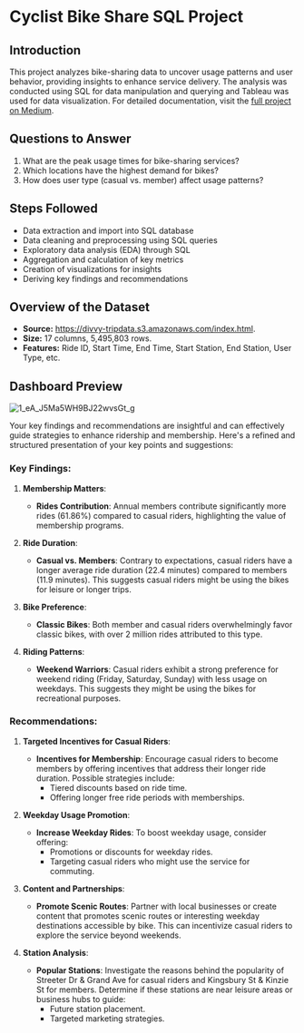 
# Cyclist Bike Share SQL Project

## Introduction
This project analyzes bike-sharing data to uncover usage patterns and user behavior, providing insights to enhance service delivery. The analysis was conducted using SQL for data manipulation and querying and Tableau was used for data visualization. For detailed documentation, visit the [full project on Medium](https://medium.com/@chelagattabitha6/cyclist-bike-sharing-sql-project-ff4822d76836).

## Questions to Answer
1. What are the peak usage times for bike-sharing services?
2. Which locations have the highest demand for bikes?
3. How does user type (casual vs. member) affect usage patterns?

## Steps Followed
- Data extraction and import into SQL database
- Data cleaning and preprocessing using SQL queries
- Exploratory data analysis (EDA) through SQL
- Aggregation and calculation of key metrics
- Creation of visualizations for insights
- Deriving key findings and recommendations

## Overview of the Dataset
- **Source:** https://divvy-tripdata.s3.amazonaws.com/index.html.
- **Size:** 17 columns, 5,495,803 rows.
- **Features:** Ride ID, Start Time, End Time, Start Station, End Station, User Type, etc.

## Dashboard Preview
![1_eA_J5Ma5WH9BJ22wvsGt_g](https://github.com/TabithaChelagat/Cyclist_Bike_Share_SQL_Project/assets/112205355/da20362e-f981-4e4d-9f48-736956df2c84)

Your key findings and recommendations are insightful and can effectively guide strategies to enhance ridership and membership. Here's a refined and structured presentation of your key points and suggestions:

### Key Findings:

1. **Membership Matters**:
   - **Rides Contribution**: Annual members contribute significantly more rides (61.86%) compared to casual riders, highlighting the value of membership programs.

2. **Ride Duration**:
   - **Casual vs. Members**: Contrary to expectations, casual riders have a longer average ride duration (22.4 minutes) compared to members (11.9 minutes). This suggests casual riders might be using the bikes for leisure or longer trips.

3. **Bike Preference**:
   - **Classic Bikes**: Both member and casual riders overwhelmingly favor classic bikes, with over 2 million rides attributed to this type.

4. **Riding Patterns**:
   - **Weekend Warriors**: Casual riders exhibit a strong preference for weekend riding (Friday, Saturday, Sunday) with less usage on weekdays. This suggests they might be using the bikes for recreational purposes.

### Recommendations:

1. **Targeted Incentives for Casual Riders**:
   - **Incentives for Membership**: Encourage casual riders to become members by offering incentives that address their longer ride duration. Possible strategies include:
     - Tiered discounts based on ride time.
     - Offering longer free ride periods with memberships.

2. **Weekday Usage Promotion**:
   - **Increase Weekday Rides**: To boost weekday usage, consider offering:
     - Promotions or discounts for weekday rides.
     - Targeting casual riders who might use the service for commuting.

3. **Content and Partnerships**:
   - **Promote Scenic Routes**: Partner with local businesses or create content that promotes scenic routes or interesting weekday destinations accessible by bike. This can incentivize casual riders to explore the service beyond weekends.

4. **Station Analysis**:
   - **Popular Stations**: Investigate the reasons behind the popularity of Streeter Dr & Grand Ave for casual riders and Kingsbury St & Kinzie St for members. Determine if these stations are near leisure areas or business hubs to guide:
     - Future station placement.
     - Targeted marketing strategies.



